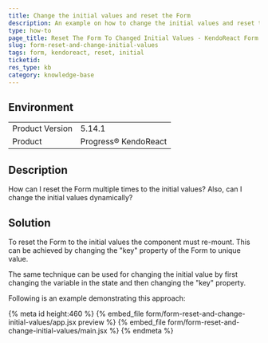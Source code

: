 ```yaml
---
title: Change the initial values and reset the Form
description: An example on how to change the initial values and reset the KendoReact Form
type: how-to
page_title: Reset The Form To Changed Initial Values - KendoReact Form
slug: form-reset-and-change-initial-values
tags: form, kendoreact, reset, initial
ticketid: 
res_type: kb
category: knowledge-base
---
```


## Environment

<table>
    <tbody>
	    <tr>
	    	<td>Product Version</td>
	    	<td>5.14.1</td>
	    </tr>
	    <tr>
	    	<td>Product</td>
	    	<td>Progress® KendoReact</td>
	    </tr>
    </tbody>
</table>


## Description

How can I reset the Form multiple times to the initial values? Also, can I change the initial values dynamically?

## Solution

To reset the Form to the initial values the component must re-mount. This can be achieved by changing the "key" property of the Form to unique value. 

The same technique can be used for changing the initial value by first changing the variable in the state and then changing the "key" property.

Following is an example demonstrating this approach:


{% meta id height:460 %}
{% embed_file form/form-reset-and-change-initial-values/app.jsx preview %}
{% embed_file form/form-reset-and-change-initial-values/main.jsx %}
{% endmeta %}
